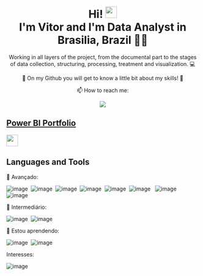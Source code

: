 <h1 align='center'>
  Hi! <img src="https://github.com/lucasgdb/lucasgdb/blob/master/assets/hi.gif" width="30px">
  <br>
 I'm Vitor and I'm Data Analyst in Brasilia, Brazil 👨‍💻
</h1>

<p align='center'>  
Working in all layers of the project, from the documental part to the stages of data collection, structuring, processing, treatment and visualization. 💻
</p>



<p align='center'> 
  💙 On my Github you will get to know a little bit about my skills! 💙
 </p>


<p align='center'> 
  📫 How to reach me: 
</p>
  


<p align='center'> 
  <a href="https://www.linkedin.com/in/vitor-albuquerque-bsb/">
    <img src="https://img.shields.io/badge/linkedin-%230077B5.svg?&style=for-the-badge&logo=linkedin&logoColor=white" />
</p>
  
  
  
## Power BI Portfolio


<a href="https://www.linkedin.com/in/vitor-albuquerque-bsb/">
<img src="https://github.com/marclelijveld/Power-BI-Icons/blob/main/SVG/ReportBuilder.svg" width="30px"/></a>


## Languages and Tools

🚀 Avançado: 

![image](https://img.shields.io/badge/MySQL-00000F?style=for-the-badge&logo=mysql&logoColor=white)&nbsp;&nbsp;![image](https://img.shields.io/badge/PostgreSQL-316192?style=for-the-badge&logo=postgresql&logoColor=white)&nbsp;&nbsp;![image](https://img.shields.io/badge/Microsoft_Excel-217346?style=for-the-badge&logo=microsoft-excel&logoColor=white)&nbsp;&nbsp;![image](https://img.shields.io/badge/Microsoft_PowerPoint-B7472A?style=for-the-badge&logo=microsoft-powerpoint&logoColor=white)&nbsp;&nbsp;![image](https://img.shields.io/badge/Microsoft_SQL_Server-CC2927?style=for-the-badge&logo=microsoft-sql-server&logoColor=white)&nbsp;&nbsp;![image](https://img.shields.io/badge/Microsoft_Office-D83B01?style=for-the-badge&logo=microsoft-office&logoColor=white)&nbsp;&nbsp;
![image](https://img.shields.io/badge/Python-FFD43B?style=for-the-badge&logo=python&logoColor=blue)&nbsp;&nbsp;![image](https://img.shields.io/badge/PowerBI-F2C811?style=for-the-badge&logo=Power%20BI&logoColor=white)

🚀 Intermediário: 

![image](https://img.shields.io/badge/HTML-239120?style=for-the-badge&logo=html5&logoColor=white)&nbsp;&nbsp;![image](https://img.shields.io/badge/MongoDB-4EA94B?style=for-the-badge&logo=mongodb&logoColor=white)

🚧 Estou aprendendo: 

![image](https://img.shields.io/badge/R-276DC3?style=for-the-badge&logo=r&logoColor=white)&nbsp;&nbsp;![image](https://img.shields.io/badge/Amazon_AWS-232F3E?style=for-the-badge&logo=amazon-aws&logoColor=white)
  
 Interesses:
 
 ![image](https://img.shields.io/badge/Bitcoin-000000?style=for-the-badge&logo=bitcoin&logoColor=white)
 
